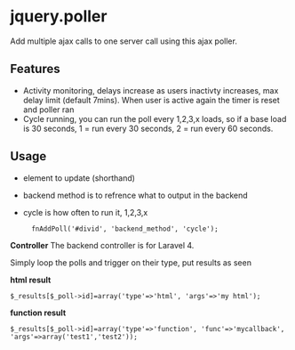 jquery.poller
=============

Add multiple ajax calls to one server call using this ajax poller.

Features
-------------
- Activity monitoring, delays increase as users inactivty increases, max delay limit (default 7mins). When user is active again the timer is reset and poller ran
- Cycle running, you can run the poll every 1,2,3,x loads, so if a base load is 30 seconds, 1 = run every 30 seconds, 2 = run every 60 seconds.


Usage
-------------

- element to update (shorthand)
- backend method is to refrence what to output in the backend
- cycle is how often to run it, 1,2,3,x



		fnAddPoll('#divid', 'backend_method', 'cycle');


**Controller**
The backend controller is for Laravel 4.

Simply loop the polls and trigger on their type, put results as seen

**html result**

	$_results[$_poll->id]=array('type'=>'html', 'args'=>'my html');

**function result**

	$_results[$_poll->id]=array('type'=>'function', 'func'=>'mycallback', 'args'=>array('test1','test2'));



